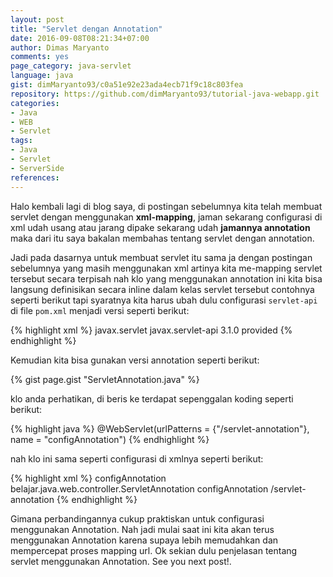 ```yaml
---
layout: post
title: "Servlet dengan Annotation"
date: 2016-09-08T08:21:34+07:00
author: Dimas Maryanto
comments: yes
page_category: java-servlet
language: java
gist: dimMaryanto93/c0a51e92e23ada4ecb71f9c18c803fea
repository: https://github.com/dimMaryanto93/tutorial-java-webapp.git
categories:
- Java
- WEB
- Servlet
tags:
- Java
- Servlet
- ServerSide
references:
---
```


Halo kembali lagi di blog saya, di postingan sebelumnya kita telah membuat servlet dengan menggunakan **xml-mapping**, jaman sekarang configurasi di xml udah usang atau jarang dipake sekarang udah **jamannya annotation** maka dari itu saya bakalan membahas tentang servlet dengan annotation.

<!--more-->

Jadi pada dasarnya untuk membuat servlet itu sama ja dengan postingan sebelumnya yang masih menggunakan xml artinya kita me-mapping servlet tersebut secara terpisah nah klo yang menggunakan annotation ini kita bisa langsung definisikan secara inline dalam kelas servlet tersebut contohnya seperti berikut tapi syaratnya kita harus ubah dulu configurasi `servlet-api` di file `pom.xml` menjadi versi seperti berikut:

{% highlight xml %}
<dependency>
    <groupId>javax.servlet</groupId>
    <artifactId>javax.servlet-api</artifactId>
    <version>3.1.0</version>
    <scope>provided</scope>
</dependency>
{% endhighlight %}

Kemudian kita bisa gunakan versi annotation seperti berikut:

{% gist page.gist "ServletAnnotation.java" %}

klo anda perhatikan, di beris ke  terdapat sepenggalan koding seperti berikut:

{% highlight java %}
@WebServlet(urlPatterns = {"/servlet-annotation"}, name = "configAnnotation")
{% endhighlight %}

nah klo ini sama seperti configurasi di xmlnya seperti berikut:

{% highlight xml %}
<servlet>
    <servlet-name>configAnnotation</servlet-name>
    <servlet-class>belajar.java.web.controller.ServletAnnotation</servlet-class>
</servlet>
<servlet-mapping>
    <servlet-name>configAnnotation</servlet-name>
    <url-pattern>/servlet-annotation</url-pattern>
</servlet-mapping>
{% endhighlight %}

Gimana perbandingannya cukup praktiskan untuk configurasi menggunakan Annotation. Nah jadi mulai saat ini kita akan terus menggunakan Annotation karena supaya lebih memudahkan dan mempercepat proses mapping url. Ok sekian dulu penjelasan tentang servlet menggunakan Annotation. See you next post!.

